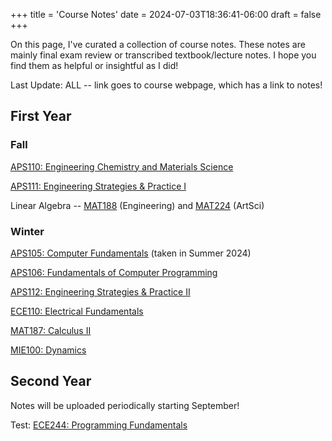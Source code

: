 +++
title = 'Course Notes'
date = 2024-07-03T18:36:41-06:00
draft = false
+++

On this page, I've curated a collection of course notes. These notes are mainly final exam review or transcribed textbook/lecture notes. I hope you find them as helpful or insightful as I did!

Last Update: ALL -- link goes to course webpage, which has a link to notes!

## First Year
### Fall
[APS110: Engineering Chemistry and Materials Science](/notes/firstyear/aps110/)

[APS111: Engineering Strategies & Practice I](/notes/firstyear/aps111/)

Linear Algebra -- [MAT188](/notes/firstyear/mat188/) (Engineering) and [MAT224](/notes/firstyear/mat224/) (ArtSci)

### Winter
[APS105: Computer Fundamentals](/notes/firstyear/aps105/) (taken in Summer 2024)

[APS106: Fundamentals of Computer Programming](/notes/firstyear/aps106/)

[APS112: Engineering Strategies & Practice II](/notes/firstyear/aps112/)

[ECE110: Electrical Fundamentals](/notes/firstyear/ece110/)

[MAT187: Calculus II](/notes/firstyear/mat187/)

[MIE100: Dynamics](/notes/firstyear/mie100/)

## Second Year
Notes will be uploaded periodically starting September!

Test: [ECE244: Programming Fundamentals](/notes/secondyear/ece244)
